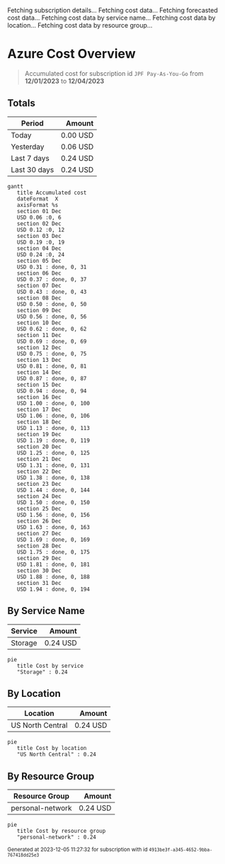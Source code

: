 Fetching subscription details...
Fetching cost data...
Fetching forecasted cost data...
Fetching cost data by service name...
Fetching cost data by location...
Fetching cost data by resource group...
# Azure Cost Overview

> Accumulated cost for subscription id `JPF Pay-As-You-Go` from **12/01/2023** to **12/04/2023**

## Totals

|Period|Amount|
|---|---:|
|Today|0.00 USD|
|Yesterday|0.06 USD|
|Last 7 days|0.24 USD|
|Last 30 days|0.24 USD|

```mermaid
gantt
   title Accumulated cost
   dateFormat  X
   axisFormat %s
   section 01 Dec
   USD 0.06 :0, 6
   section 02 Dec
   USD 0.12 :0, 12
   section 03 Dec
   USD 0.19 :0, 19
   section 04 Dec
   USD 0.24 :0, 24
   section 05 Dec
   USD 0.31 : done, 0, 31
   section 06 Dec
   USD 0.37 : done, 0, 37
   section 07 Dec
   USD 0.43 : done, 0, 43
   section 08 Dec
   USD 0.50 : done, 0, 50
   section 09 Dec
   USD 0.56 : done, 0, 56
   section 10 Dec
   USD 0.62 : done, 0, 62
   section 11 Dec
   USD 0.69 : done, 0, 69
   section 12 Dec
   USD 0.75 : done, 0, 75
   section 13 Dec
   USD 0.81 : done, 0, 81
   section 14 Dec
   USD 0.87 : done, 0, 87
   section 15 Dec
   USD 0.94 : done, 0, 94
   section 16 Dec
   USD 1.00 : done, 0, 100
   section 17 Dec
   USD 1.06 : done, 0, 106
   section 18 Dec
   USD 1.13 : done, 0, 113
   section 19 Dec
   USD 1.19 : done, 0, 119
   section 20 Dec
   USD 1.25 : done, 0, 125
   section 21 Dec
   USD 1.31 : done, 0, 131
   section 22 Dec
   USD 1.38 : done, 0, 138
   section 23 Dec
   USD 1.44 : done, 0, 144
   section 24 Dec
   USD 1.50 : done, 0, 150
   section 25 Dec
   USD 1.56 : done, 0, 156
   section 26 Dec
   USD 1.63 : done, 0, 163
   section 27 Dec
   USD 1.69 : done, 0, 169
   section 28 Dec
   USD 1.75 : done, 0, 175
   section 29 Dec
   USD 1.81 : done, 0, 181
   section 30 Dec
   USD 1.88 : done, 0, 188
   section 31 Dec
   USD 1.94 : done, 0, 194
```

## By Service Name

|Service|Amount|
|---|---:|
|Storage|0.24 USD|

```mermaid
pie
   title Cost by service
   "Storage" : 0.24
```

## By Location

|Location|Amount|
|---|---:|
|US North Central|0.24 USD|

```mermaid
pie
   title Cost by location
   "US North Central" : 0.24
```

## By Resource Group

|Resource Group|Amount|
|---|---:|
|personal-network|0.24 USD|

```mermaid
pie
   title Cost by resource group
   "personal-network" : 0.24
```

<sup>Generated at 2023-12-05 11:27:32 for subscription with id `4913be3f-a345-4652-9bba-767418dd25e3`</sup>
